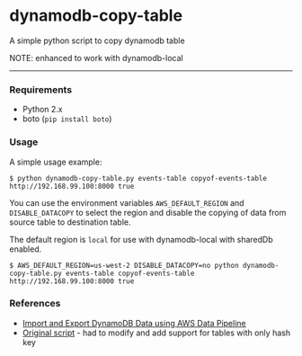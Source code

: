 # dynamodb-copy-table
A simple python script to copy dynamodb table

NOTE: enhanced to work with dynamodb-local

---

### Requirements

- Python 2.x
- boto (`pip install boto`)

### Usage

A simple usage example:

```shell
$ python dynamodb-copy-table.py events-table copyof-events-table http://192.168.99.100:8000 true
```

You can use the environment variables `AWS_DEFAULT_REGION` and `DISABLE_DATACOPY` to select the region and disable the copying of data from source table to destination table.

The default region is `local` for use with dynamodb-local with sharedDb enabled.

```shell
$ AWS_DEFAULT_REGION=us-west-2 DISABLE_DATACOPY=no python dynamodb-copy-table.py events-table copyof-events-table http://192.168.99.100:8000 true
```

### References

- [Import and Export DynamoDB Data using AWS Data Pipeline](http://docs.aws.amazon.com/datapipeline/latest/DeveloperGuide/dp-importexport-ddb.html)
- [Original script](https://gist.github.com/iomz/9774415) - had to modify and add support for tables with only hash key
